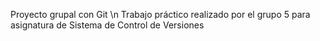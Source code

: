 Proyecto grupal con Git \n
Trabajo práctico realizado por el grupo 5 para asignatura de Sistema de Control de Versiones
